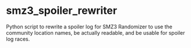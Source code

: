 # smz3_spoiler_rewriter
Python script to rewrite a spoiler log for SMZ3 Randomizer to use the community location names, be actually readable, and be usable for spoiler log races.

